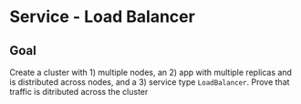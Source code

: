 # Service - Load Balancer

## Goal
Create a cluster with 1) multiple nodes, an 2) app with multiple replicas and is distributed across nodes, and a 3) service type `LoadBalancer`. Prove that traffic is ditributed across the cluster
